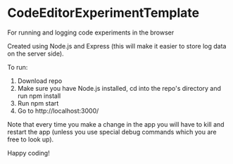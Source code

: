 # CodeEditorExperimentTemplate
For running and logging code experiments in the browser

Created using Node.js and Express (this will make it easier to store log data on the server side).

To run:
1. Download repo
2. Make sure you have Node.js installed, cd into the repo's directory and run npm install
3. Run npm start
4. Go to http://localhost:3000/

Note that every time you make a change in the app you will have to kill and restart the app (unless you use special debug commands which you are free to look up).

Happy coding!
